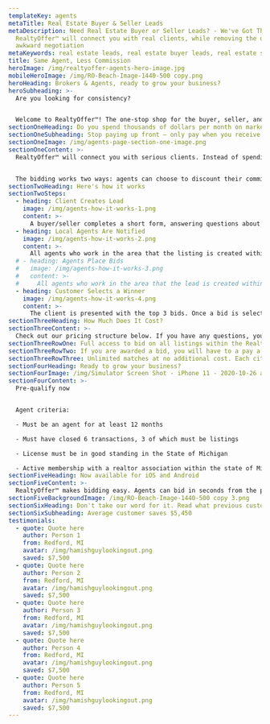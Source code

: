 ```yaml
---
templateKey: agents
metaTitle: Real Estate Buyer & Seller Leads
metaDescription: Need Real Estate Buyer or Seller Leads? - We've Got Them.
  RealtyOffer™ will connect you with real clients, while removing the upfront
  awkward negotiation
metaKeywords: real estate leads, real estate buyer leads, real estate seller leads
title: Same Agent, Less Commission
heroImage: /img/realtyoffer-agents-hero-image.jpg
mobileHeroImage: /img/RO-Beach-Image-1440-500 copy.png
heroHeading: Brokers & Agents, ready to grow your business?
heroSubheading: >-
  Are you looking for consistency?


  Welcome to RealtyOffer™! The one-stop shop for the buyer, seller, and agent.
sectionOneHeading: Do you spend thousands of dollars per month on marketing?
sectionOneSubheading: Stop paying up front – only pay when you receive a new client!
sectionOneImage: /img/agents-page-section-one-image.png
sectionOneContent: >-
  RealtyOffer™ will connect you with serious clients. Instead of spending thousands of dollars on wasted real estate leads, agents will have the opportunity to simply bid for their next client.


  The bidding works two ways: agents can choose to discount their commission for a sale or offer part of their commission as a contribution toward client closings costs on a purchase – the amount offered is up to the agent.
sectionTwoHeading: Here's how it works
sectionTwoSteps:
  - heading: Client Creates Lead
    image: /img/agents-how-it-works-1.png
    content: >-
      A buyer/seller completes a short form, answering questions about their home, or criteria for the home they are looking to purchase.
  - heading: Local Agents Are Notified
    image: /img/agents-how-it-works-2.png
    content: >-
      All agents who work in the area that the listing is created within are notified that a new listing is available to bid on. Agents have 24 hours to place a bid.
  # - heading: Agents Place Bids
  #   image: /img/agents-how-it-works-3.png
  #   content: >-
  #     All agents who work in the area that the lead is created within are notified that a new lead is available to bid on. Agents have 24 hours to place their bid.
  - heading: Customer Selects a Winner
    image: /img/agents-how-it-works-4.png
    content: >-
      The client is presented with the top 3 bids. Once a bid is selected, contact information is provided to the client and to the winning agent.
sectionThreeHeading: How Much Does It Cost?
sectionThreeContent: >-
  Check out our pricing structure below. If you have any questions, you can reach us via the chat box, by emailing us at info@realtyoffer.com, or call us at (248) 915-2654.
sectionThreeRowOne: Full access to bid on all listings within the RealtyOffer™ platform.
sectionThreeRowTwo: If you are awarded a bid, you will have to a pay a one-time fee of $295.
sectionThreeRowThree: Unlimited matches at no additional cost. Each city has a monthly subscription fee that ranges from $199 to $995.
sectionFourHeading: Ready to grow your business?
sectionFourImage: /img/Simulator Screen Shot - iPhone 11 - 2020-10-26 at 11.56.52.png
sectionFourContent: >-
  Pre-qualify now


  Agent criteria:

  - Must be an agent for at least 12 months

  - Must have closed 6 transactions, 3 of which must be listings

  - License must be in good standing in the State of Michigan

  - Active membership with a realtor association within the state of Michigan
sectionFiveHeading: Now available for iOS and Android
sectionFiveContent: >-
  RealtyOffer™ makes bidding easy. Agents can bid in seconds from the palm of their hands.
sectionFiveBackgroundImage: /img/RO-Beach-Image-1440-500 copy 3.png
sectionSixHeading: Don't take our word for it. Read what previous customers have to say!
sectionSixSubheading: Average customer saves $5,450
testimonials:
  - quote: Quote here
    author: Person 1
    from: Redford, MI
    avatar: /img/hamishguylookingout.png
    saved: $7,500
  - quote: Quote here
    author: Person 2
    from: Redford, MI
    avatar: /img/hamishguylookingout.png
    saved: $7,500
  - quote: Quote here
    author: Person 3
    from: Redford, MI
    avatar: /img/hamishguylookingout.png
    saved: $7,500
  - quote: Quote here
    author: Person 4
    from: Redford, MI
    avatar: /img/hamishguylookingout.png
    saved: $7,500
  - quote: Quote here
    author: Person 5
    from: Redford, MI
    avatar: /img/hamishguylookingout.png
    saved: $7,500
---
```

